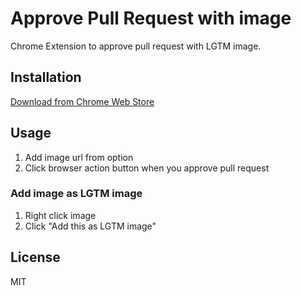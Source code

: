 # Approve Pull Request with image
Chrome Extension to approve pull request with LGTM image.

## Installation
[Download from Chrome Web Store](https://chrome.google.com/webstore/detail/bmkigbjalmniajmclpbniddicijnapgh)

## Usage
1. Add image url from option
1. Click browser action button when you approve pull request

### Add image as LGTM image
1. Right click image
1. Click "Add this as LGTM image"

## License
MIT
